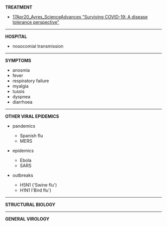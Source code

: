 **TREATMENT**
 - [17Apr20_Ayres_ScienceAdvances "Surviving COVID-19: A disease tolerance perspective"](https://advances.sciencemag.org/content/early/2020/04/16/sciadv.abc1518/tab-pdf)
***
**HOSPITAL**
 - nosocomial transmission
---
**SYMPTOMS**
 - anosmia
 - fever
 - respiratory failure
 - myalgia
 - tussis 
 - dyspnea
 - diarrhoea
---
**OTHER VIRAL EPIDEMICS**
 - pandemics
   - Spanish flu 
   - MERS
    
 - epidemics
   - Ebola
   - SARS
    
 - outbreaks
   - H5N1 ('Swine flu')
   - H1N1 I'Bird flu')


---
**STRUCTURAL BIOLOGY**
 
 
---
**GENERAL VIROLOGY**
